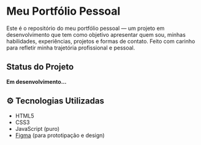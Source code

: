 #  Meu Portfólio Pessoal

Este é o repositório do meu portfólio pessoal — um projeto em desenvolvimento que tem como objetivo apresentar quem sou, minhas habilidades, experiências, projetos e formas de contato. Feito com carinho para refletir minha trajetória profissional e pessoal.

##  Status do Projeto

 **Em desenvolvimento...**

## ⚙️ Tecnologias Utilizadas

- HTML5
- CSS3
- JavaScript (puro)
- [Figma](https://figma.com/) (para prototipação e design)
